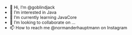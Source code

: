 - 👋 Hi, I’m @goblindjack
- 👀 I’m interested in Java 
- 🌱 I’m currently learning JavaCore
- 💞️ I’m looking to collaborate on ...
- 📫 How to reach me @normanderhauptmann on Instagram

<!---
goblindjack/goblindjack is a ✨ special ✨ repository because its `README.md` (this file) appears on your GitHub profile.
You can click the Preview link to take a look at your changes.
--->

